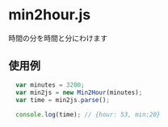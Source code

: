# min2hour.js
時間の分を時間と分にわけます

## 使用例

```js
  var minutes = 3200;
  var min2js = new Min2Hour(minutes);
  var time = min2js.parse();
  
  console.log(time); // {hour: 53, min:20}
```
